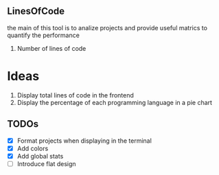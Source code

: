 ## LinesOfCode

the main of this tool is to analize projects and provide useful matrics to quantify the performance

1. Number of lines of code

# Ideas

1. Display total lines of code in the frontend
2. Display the percentage of each programming language in a pie chart

## TODOs

- [x] Format projects when displaying in the terminal
- [x] Add colors
- [x] Add global stats
- [ ] Introduce flat design
